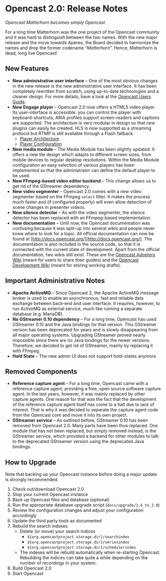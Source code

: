 Opencast 2.0: Release Notes
===========================

*Opencast Matterhorn becomes simply Opencast*

For a long time Matterhorn was the one project of the Opencast community and it was hard to distinguish between the two
names. With the new major release and the move towards Apereo, the Board decided to harmonize the names and
drop the former codename “*Matterhorn*”. Hence, Matterhorn is dead, long live Opencast!

New Features
------------

 - **New administrative user interface** –
   One of the most obvious changes in the new release is the new administrative user interface. It has been completely
   rewritten from scratch, using up-to-date technologies and a cleaner design. For more details, have a look at the
   [Opencast Users Guide](http://docs.opencast.org/r/2.0.x/user).
 - **New Engage player** –
   Opencast 2.0 now offers a HTML5 video player. Its user-interface is accessible: you can control the player with
   keyboard-shortcuts, ARIA profiles support screen-readers and captions are supported.
   The architecture is very modular in design so that new plugins can easily be created. HLS is now supported as a
   streaming protocol but RTMP is still available through a Flash fallback.
    - [Player Architecture](http://docs.opencast.org/r/2.0.x/admin/modules/player.architecture/)
    - [Player Configuration](http://docs.opencast.org/r/2.0.x/admin/modules/player.configuration/)
 - **New media module** –
   The Media Module has been slightly updated. It offers a new tile design which adapts to different screen sizes,
   from mobile devices to regular desktop resolutions.
   Within the Media Module configuration an easy selection of various players has been implemented so that the
   administrator can define the default player to be used.
 - **New FFmpeg-based video editor backend** –
   This change allows us to get rid of the GStreamer dependency.
 - **New video segmenter** –
   Opencast 2.0 comes with a new video segmenter based on the FFmpeg `select` filter. It makes the process much faster
   and (if configured properly) will even allow detection of scene changes in presenter videos.
 - **New silence detector** –
   As with the video segmenter, the silence detector has been replaced with an FFmpeg-based implementation.
 - **New documentation** –
   Until now, the Opencast documentation was confusing because it was split-up into several wikis and people never knew
   where to look for a topic. All official documentation can now be found at
   [http://docs.opencast.org/](http://docs.opencast.org/). The documentation is also included in the source code, so
   that it is connected with the current state of development.  Apart from the official documentation, two wikis still
   exist. These are the [Opencast Adopters Wiki](https://opencast.jira.com/wiki) (meant for users to share their guides)
   and the [Opencast Development Wiki](https://opencast.jira.com/wiki/display/MH) (meant for storing working drafts).

Important Administrative Notes
------------------------------

 - **Apache ActiveMQ** –
   Since Opencast 2, the Apache ActiveMQ message broker is used to enable an asynchronous, fast and reliable data
   exchange between back-end and user interface. It requires, however, to run ActiveMQ as external service, much like
   running a separate database (e.g. MariaDB).
 - **No GStreamer 0.10 dependency** –
   For a long time, Opencast has used GStreamer 0.10 and the Java bindings for that version. This GStreamer version
   has been deprecated for years and is slowly disappearing from all major operating systems. Upgrading GStreamer proved
   nearly impossible since there are no Java bindings for the newer versions. Therefore, we decided to get rid of
   GStreamer, mainly by replacing it with FFmpeg.
 - **Hold State** –
   The new admin UI does not support hold-states anymore.

Removed Components
------------------

 - **Reference capture agent** –
   For a long time, Opencast came with a reference capture agent, providing a free, open source software capture agent.
   In the last years, however, it was mainly replaced by other capture agents. One reason for that was the fact that the
   development of the reference capture agent itself has come to a halt due to lack of interest. That is why
   it was decided to separate the capture agent code from the Opencast core and move it into its own project.
 - **GStreamer service** –
   As outlined before, GStreamer 0.10 has been removed from Opencast 2.0. Many parts have been thus replaced. One
   module that has not been replaced, but simply removed instead, is the GStreamer service, which provided a backend
   for other modules to talk to the deprecated GStreamer version using the deprecated Java bindings.

How to Upgrade
--------------

Note that backing up your Opencast instance before doing a major update is strongly recommended.

1. Check out/download Opencast 2.0
2. Stop your current Opencast instance
3. Back up Opencast files and database (optional)
4. Run the appropriate database upgrade script (`docs/upgrade/1.6_to_2.0`)
5. Review the configuration changes and adjust your configuration accordingly
6. Update the third party tools as documented
7. Rebuild the search indexes
    - Delete (or move) your search indices
        - `${org.opencastproject.storage.dir}/searchindex`
        - `${org.opencastproject.storage.dir}/seriesindex`
        - `${org.opencastproject.storage.dir}/schedulerindex`
    - The indexes will be rebuild automatically when re-starting Opencast. Rebuilding the indices can take quite a while
      depending on the number of recordings in your system.
8. Build Opencast 2.0
9. Start Opencast
